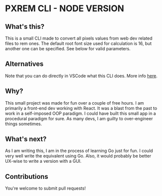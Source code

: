 # PXREM CLI - NODE VERSION

## What's this?

This is a small CLI made to convert all pixels values from web dev related files to rem ones. The default root font size used for calculation is 16, but another one can be specified. See below for valid parameters.

## Alternatives

Note that you can do directly in VSCode what this CLI does.
More info [here](https://stackoverflow.com/a/72591161).

## Why?

This small project was made for fun over a couple of free hours. I am primarily a front-end dev working with React. It was a blast from the past to work in a self-imposed OOP paradigm. I could have built this small app in a procedural paradigm for sure. As many devs, I am guilty to over-engineer things sometimes.

## What's next?

As I am writing this, I am in the process of learning Go just for fun. I could very well write the equivalent using Go. Also, it would probably be better UX-wise to write a version with a GUI.

## Contributions

You're welcome to submit pull requests!
